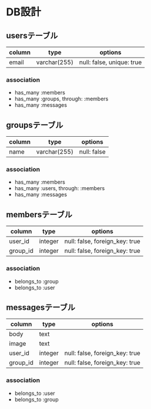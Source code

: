 # DB設計

## usersテーブル

|column|type|options|
|------|----|-------|
|email|varchar(255)|null: false, unique: true|

### association
- has_many :members
- has_many :groups, through: :members
- has_many :messages

## groupsテーブル

|column|type|options|
|------|----|-------|
|name|varchar(255)|null: false|

### association
- has_many :members
- has_many :users, through: :members
- has_many :messages

## membersテーブル

|column|type|options|
|------|----|-------|
|user_id|integer|null: false, foreign_key: true|
|group_id|integer|null: false, foreign_key: true|

### association
- belongs_to :group
- belongs_to :user

## messagesテーブル

|column|type|options|
|------|----|-------|
|body|text||
|image|text||
|user_id|integer|null: false, foreign_key: true|
|group_id|integer|null: false, foreign_key: true|

### association
- belongs_to :user
- belongs_to :group
